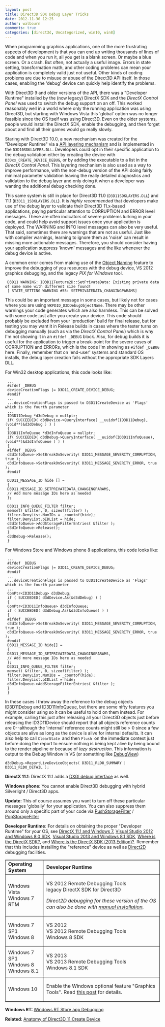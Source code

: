 ```yaml
---
layout: post
title: Direct3D SDK Debug Layer Tricks
date: 2012-11-30 12:25
author: walbourn
comments: true
categories: [direct3d, Uncategorized, win10, win8]
---
```

<p>When programming graphics applications, one of the more frustrating aspects of development is that you can end up writing thousands of lines of code and when you run it, all you get is a blank screen. Or maybe a blue screen. Or a crash. But often, not actually a useful image. Errors in state setting, transformation math, and other coding problems can mean your application is completely valid just not useful. Other kinds of coding problems are due to misuse or abuse of the Direct3D API itself. In those cases, enabling the 'debug' device can quickly help identify the problems.</p>
<p>With Direct3D 9 and older versions of the API, there was a "Developer Runtime" installed by the (now legacy) DirectX SDK and the <em>DirectX Control Panel</em> was used to switch the debug support on an off. This worked reasonably well in a world where only the running application was using Direct3D, but starting with Windows Vista this 'global' option was no longer feasible since the OS itself was using Direct3D. Even on the older systems, people would install the DirectX SDK, enable the debugging, and then forget about and find all their games would go really slowly.</p>
<p>Staring with Direct3D 10.0, a new mechanism was created for the "Developer Runtime" via a <a href="http://msdn.microsoft.com/en-us/library/windows/desktop/ff476881.aspx">API layering mechanism</a> and is implemented in the <code>D3D10SDKLAYERS.DLL</code>. Developers could opt in their specific application to the debug validation either by creating the device with <code>D3Dxx_CREATE_DEVICE_DEBUG</code>, or by adding the executable to a list in the <em>DirectX Control Panel</em>. This layering mechanism is also used as a way to improve performance, with the non-debug version of the API doing fairly minimal parameter validation leaving the really detailed diagnostics and validation to the debug layer and only doing it when a developer was wanting the additional debug checking done.</p>
<p>This same system is still in place for Direct3D 11.0 (<code>D3D11SDKLAYERS.DLL</code>) and 11.1 (<code>D3D11_1SDKLAYERS.DLL</code>). It is <em>highly recommended</em>&nbsp;that developers make use of the debug layer to validate their Direct3D 11.x-based applications,&nbsp;paying particular attention to CORRUPTION and&nbsp;ERROR level messages.&nbsp;These are often indicators of severe problems lurking in your code, and could help avoid&nbsp;support issues once your application is deployed. The WARNING and INFO level messages can also be very useful. That said, sometimes there are warnings that are not as useful. Just like with compiler warnings,&nbsp;learning to ignore them as&nbsp;'noise' can result in missing more actionable messages.&nbsp;Therefore, you should consider having your application suppress 'known' messages and the like whenever the debug device is active.</p>
<p>A common error comes from making use of the <a href="http://blogs.msdn.com/b/chuckw/archive/2010/04/15/object-naming.aspx">Object Naming</a> feature to improve the debugging of you resources with the debug device, VS 2012 graphics debugging, and the legacy <em>PIX for Windows</em> tool.</p>
<pre><code> D3D11 WARNING: ID3D11Texture2D::SetPrivateData: Existing private data of same name with different size found!<br /> [ STATE_SETTING WARNING #55: SETPRIVATEDATA_CHANGINGPARAMS] </code></pre>
<p>This could be an important message in some cases, but likely not for cases where you are using <code>WKPDID_D3DDebugObjectName</code>. There may be other warnings your code generates which are also harmless. This can be solved with some code just after you create your device. This code should probably be excluded from your 'production' build for final release, but for testing you may want it in Release builds in cases where the tester turns on debugging manually (such as via the <em>DirectX Control Panel</em>) which is why I'm not showing it in an <code>#ifdef _DEBUG</code> block. Also, for debug builds it is useful for the application to trigger a break-point for the severe cases of CORRUPTION and ERRORs, which is the code I'm showing as <code>#ifdef _DEBUG</code> here. Finally, remember that on 'end-user' systems and standard OS installs, the debug layer creation fails without the appropriate SDK Layers DLL.</p>
<p>For Win32 desktop applications, this code looks like:</p>
<pre class="scroll"><code class="cplusplus"> ...<br /> #ifdef _DEBUG<br /> deviceCreationFlags |= D3D11_CREATE_DEVICE_DEBUG;<br /> #endif<br /> ...<br /> ...deviceCreationFlags is passed to D3D11CreateDevice as 'Flags' which is the fourth parameter<br /> ...<br /> ID3D11Debug *d3dDebug = nullptr;<br /> if( SUCCEEDED( d3dDevice-&gt;QueryInterface( __uuidof(ID3D11Debug), (void**)&amp;d3dDebug ) ) )<br /> {<br /> ID3D11InfoQueue *d3dInfoQueue = nullptr;<br /> if( SUCCEEDED( d3dDebug-&gt;QueryInterface( __uuidof(ID3D11InfoQueue), (void**)&amp;d3dInfoQueue ) ) )<br /> {<br /> #ifdef _DEBUG<br /> d3dInfoQueue-&gt;SetBreakOnSeverity( D3D11_MESSAGE_SEVERITY_CORRUPTION, true );<br /> d3dInfoQueue-&gt;SetBreakOnSeverity( D3D11_MESSAGE_SEVERITY_ERROR, true );<br /> #endif<br /> <br /> D3D11_MESSAGE_ID hide [] =<br /> {<br /> D3D11_MESSAGE_ID_SETPRIVATEDATA_CHANGINGPARAMS,<br /> // Add more message IDs here as needed<br /> };<br /> <br /> D3D11_INFO_QUEUE_FILTER filter;<br /> memset( &amp;filter, 0, sizeof(filter) );<br /> filter.DenyList.NumIDs = _countof(hide);<br /> filter.DenyList.pIDList = hide;<br /> d3dInfoQueue-&gt;AddStorageFilterEntries( &amp;filter );<br /> d3dInfoQueue-&gt;Release();<br /> }<br /> d3dDebug-&gt;Release();<br /> }</code></pre>
<p>For Windows Store and Windows phone 8 applications, this code looks like:&nbsp;</p>
<pre class="scroll"><code class="cplusplus"> ...<br /> #ifdef _DEBUG<br /> deviceCreationFlags |= D3D11_CREATE_DEVICE_DEBUG;<br /> #endif<br /> ...<br /> ...deviceCreationFlags is passed to D3D11CreateDevice as 'Flags' which is the fourth parameter<br /> ...</code><code class="cplusplus"><br /> ComPtr&lt;ID3D11Debug&gt; d3dDebug;<br /> if ( SUCCEEDED( d3dDevice.As(&amp;d3dDebug) ) )<br /> {<br /> ComPtr&lt;ID3D11InfoQueue&gt; d3dInfoQueue;<br /> if ( SUCCEEDED( d3dDebug.As(&amp;d3dInfoQueue) ) )<br /> {<br /> #ifdef _DEBUG<br /> d3dInfoQueue-&gt;SetBreakOnSeverity( D3D11_MESSAGE_SEVERITY_CORRUPTION, true );<br /> d3dInfoQueue-&gt;SetBreakOnSeverity( D3D11_MESSAGE_SEVERITY_ERROR, true );<br /> #endif<br /> D3D11_MESSAGE_ID hide[] =<br /> {<br /> D3D11_MESSAGE_ID_SETPRIVATEDATA_CHANGINGPARAMS,<br /> // Add more message IDs here as needed <br /> };<br /> D3D11_INFO_QUEUE_FILTER filter;<br /> memset( &amp;filter, 0, sizeof(filter) );<br /> filter.DenyList.NumIDs = _countof(hide);<br /> filter.DenyList.pIDList = hide;<br /> d3dInfoQueue-&gt;AddStorageFilterEntries( &amp;filter );<br /> }<br /> }</code></pre>
<p>In these cases I throw away the reference to the debug objects <a href="http://msdn.microsoft.com/en-us/library/windows/desktop/ff476366.aspx">ID3D11Debug</a> and <a href="http://msdn.microsoft.com/en-us/library/windows/desktop/ff476538.aspx">ID3D11InfoQueue</a>, but there are some nifty features you might consider using so it can be useful to hold on them instead. For example, calling this just after releasing all your Direct3D objects just before releasing the ID3D11Device should report that all objects reference counts are 0--although the 'internal' reference counts might still be &gt; 0 since a few objects are alive as long as the device is alive for internal defaults. It can also help to call <code>ClearState </code>and then <code>Flush </code>on the immediate context just before doing the report to ensure nothing is being kept alive by being bound to the render pipeline or because of <em>lazy destruction</em>. This information is output to the Debug Window in VS (or something like <a href="http://technet.microsoft.com/en-us/sysinternals/bb896647.aspx">DebugView</a>)</p>
<pre class="scroll"><code class="cplusplus">d3dDebug-&gt;ReportLiveDeviceObjects( D3D11_RLDO_SUMMARY | D3D11_RLDO_DETAIL );</code></pre>
<p><strong>DirectX 11.1</strong>: DirectX 11.1 adds a <a href="http://blogs.msdn.com/b/chuckw/archive/2015/07/27/dxgi-debug-device.aspx">DXGI debug interface</a> as well.</p>
<p><strong>Windows phone: </strong>You cannot enable Direct3D debugging with hybrid Silverlight / Direct3D apps.</p>
<p><strong>Update: </strong>This of course assumes you want to turn off these particular messages 'globally' for your application. You can also suppress them around only a specific part of your code via <a href="http://msdn.microsoft.com/en-us/library/windows/desktop/ff476569.aspx">PushStorageFilter</a> / <a href="http://msdn.microsoft.com/en-us/library/windows/desktop/ff476563.aspx">PopStorageFilter</a></p>
<p><strong>Developer Runtime:</strong> For details on obtaining the proper "Developer Runtime" for your OS, see&nbsp;<a href="http://blogs.msdn.com/b/chuckw/archive/2013/02/26/directx-11-1-and-windows-7-update.aspx">DirectX 11.1 and Windows 7</a>, <a href="http://blogs.msdn.com/b/chuckw/archive/2012/08/15/visual-studio-2012-and-windows-8-0-sdk-rtm-are-now-available.aspx">Visual Studio 2012 and Windows 8.0 SDK</a>, <a href="http://blogs.msdn.com/b/chuckw/archive/2013/10/18/visual-studio-2013-and-windows-8-1-sdk-rtm-are-now-available.aspx">Visual Studio 2013 and Windows 8.1 SDK</a>, <a href="http://blogs.msdn.com/b/chuckw/archive/2012/03/22/where-is-the-directx-sdk.aspx">Where is the DirectX SDK?</a>, and <a href="http://blogs.msdn.com/b/chuckw/archive/2013/07/01/where-is-the-directx-sdk-2013-edition.aspx">Where is the DirectX SDK (2013 Edition)?</a>. Remember that this includes installing the "reference" device as well as <a href="http://msdn.microsoft.com/en-us/library/windows/desktop/ee794277.aspx">Direct2D</a> debugging facilities.</p>
<table border="1">
<tbody>
<tr>
<td><strong>Operating System</strong></td>
<td><strong>Developer Runtime</strong></td>
</tr>
<tr>
<td>Windows Vista<br />Windows 7 RTM</td>
<td>
<p>VS 2012 Remote Debugging Tools<br /> legacy DirectX SDK for Direct3D</p>
<p><em>Direct2D debugging for these version of the OS can also be done with <a href="http://msdn.microsoft.com/en-us/library/windows/desktop/ee794277.aspx#installing_the_direct2d_debug_layer">manual installation</a>.</em></p>
</td>
</tr>
<tr>
<td>Windows 7 SP1<br /> Windows 8</td>
<td>
<p>VS 2012<br />VS 2012 Remote Debugging Tools<br /> Windows 8 SDK</p>
</td>
</tr>
<tr>
<td>Windows 7 SP1<br /> Windows 8<br />Windows 8.1</td>
<td>
<p>VS 2013<br />VS 2013 Remote Debugging Tools<br /> Windows 8.1 SDK</p>
</td>
</tr>
<tr>
<td>Windows 10</td>
<td>
<p>Enable the Windows optional feature "Graphics Tools". Read <a href="http://blogs.msdn.com/b/vcblog/archive/2015/03/31/visual-studio-2015-and-graphics-tools-for-windows-10.aspx">this post</a> for details.</p>
</td>
</tr>
</tbody>
</table>
<p><strong>Windows RT: </strong><a href="http://blogs.msdn.com/b/dsvc/archive/2012/10/26/windows-rt-windows-store-app-debugging.aspx">Windows RT Store app Debugging</a></p>
<p><strong>Related: </strong><a href="http://blogs.msdn.com/b/chuckw/archive/2014/02/05/anatomy-of-direct3d-11-create-device.aspx">Anatomy of Direct3D 11 Create Device</a></p>
